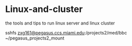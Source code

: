 # Linux-and-cluster
the tools and tips to run linux server and linux cluster



sshfs zxg161@pegasus.ccs.miami.edu:/projects2/med/bbc ~/pegasus_projects2_mount

